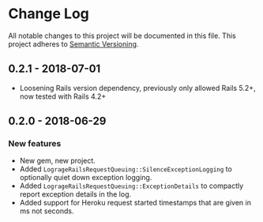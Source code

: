 # Change Log

All notable changes to this project will be documented in this file.
This project adheres to [Semantic Versioning](http://semver.org/).

## 0.2.1 - 2018-07-01

- Loosening Rails version dependency, previously only allowed Rails 5.2+, now tested with Rails 4.2+

## 0.2.0 - 2018-06-29

### New features

- New gem, new project.
- Added `LogrageRailsRequestQueuing::SilenceExceptionLogging` to optionally quiet down exception logging.
- Added `LogrageRailsRequestQueuing::ExceptionDetails` to compactly report exception details in the log. 
- Added support for Heroku request started timestamps that are given in ms not seconds.
